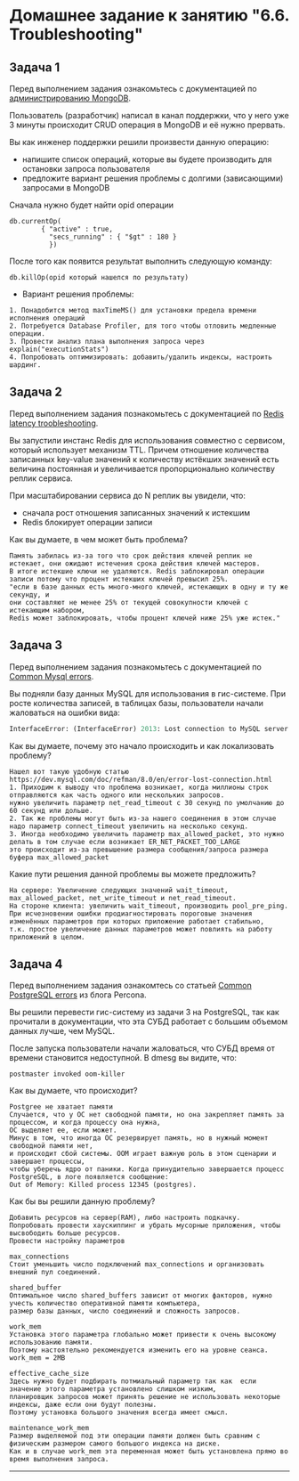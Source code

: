 # Домашнее задание к занятию "6.6. Troubleshooting"

## Задача 1

Перед выполнением задания ознакомьтесь с документацией по [администрированию MongoDB](https://docs.mongodb.com/manual/administration/).

Пользователь (разработчик) написал в канал поддержки, что у него уже 3 минуты происходит CRUD операция в MongoDB и её 
нужно прервать. 

Вы как инженер поддержки решили произвести данную операцию:
- напишите список операций, которые вы будете производить для остановки запроса пользователя
- предложите вариант решения проблемы с долгими (зависающими) запросами в MongoDB

Сначала нужно будет найти opid операции
```
db.currentOp(
        { "active" : true, 
		  "secs_running" : { "$gt" : 180 }
		  })
```
После того как появится результат выполнить следующую команду:
```
db.killOp(opid который нашелся по результату)
```

- Вариант решения проблемы:
```
1. Понадобится метод maxTimeMS() для установки предела времени исполнения операций 
2. Потребуется Database Profiler, для того чтобы отловить медленные операции.
3. Провести анализ плана выполнения запроса через explain("executionStats")
4. Попробовать оптимизировать: добавить/удалить индексы, настроить шардинг.
```
## Задача 2

Перед выполнением задания познакомьтесь с документацией по [Redis latency troobleshooting](https://redis.io/topics/latency).

Вы запустили инстанс Redis для использования совместно с сервисом, который использует механизм TTL. 
Причем отношение количества записанных key-value значений к количеству истёкших значений есть величина постоянная и
увеличивается пропорционально количеству реплик сервиса. 

При масштабировании сервиса до N реплик вы увидели, что:
- сначала рост отношения записанных значений к истекшим
- Redis блокирует операции записи

Как вы думаете, в чем может быть проблема?

```
Память забилась из-за того что срок действия ключей реплик не истекает, они ожидают истечения срока действия ключей мастеров.
В итоге истекшие ключи не удаляются. Redis заблокировал операции записи потому что процент истекших ключей превысил 25%.
"если в базе данных есть много-много ключей, истекающих в одну и ту же секунду, и 
они составляют не менее 25% от текущей совокупности ключей с истекающим набором, 
Redis может заблокировать, чтобы процент ключей ниже 25% уже истек."
```
 
## Задача 3

Перед выполнением задания познакомьтесь с документацией по [Common Mysql errors](https://dev.mysql.com/doc/refman/8.0/en/common-errors.html).

Вы подняли базу данных MySQL для использования в гис-системе. При росте количества записей, в таблицах базы,
пользователи начали жаловаться на ошибки вида:
```python
InterfaceError: (InterfaceError) 2013: Lost connection to MySQL server during query u'SELECT..... '
```


Как вы думаете, почему это начало происходить и как локализовать проблему?
```
Нашел вот такую удобную статью https://dev.mysql.com/doc/refman/8.0/en/error-lost-connection.html
1. Приходим к выводу что проблема возникает, когда миллионы строк отправляются как часть одного или нескольких запросов. 
нужно увеличить параметр net_read_timeout с 30 секунд по умолчанию до 60 секунд или дольше.
2. Так же проблемы могут быть из-за нашего соединения в этом случае надо параметр connect_timeout увеличить на несколько секунд.
3. Иногда необходимо увеличить параметр max_allowed_packet, это нужно делать в том случае если возникает ER_NET_PACKET_TOO_LARGE
это происходит из-за превышение размера сообщения/запроса размера буфера max_allowed_packet
```

Какие пути решения данной проблемы вы можете предложить?

```
На сервере: Увеличение следующих значений wait_timeout, max_allowed_packet, net_write_timeout и net_read_timeout.
На стороне клиента: увеличить wait_timeout, производить pool_pre_ping. 
При исчезновении ошибки продиагностировать пороговые значения изменённых параметров при которых приложение работает стабильно, 
т.к. простое увеличение данных параметров может повлиять на работу приложений в целом.
```

## Задача 4

Перед выполнением задания ознакомтесь со статьей [Common PostgreSQL errors](https://www.percona.com/blog/2020/06/05/10-common-postgresql-errors/) из блога Percona.

Вы решили перевести гис-систему из задачи 3 на PostgreSQL, так как прочитали в документации, что эта СУБД работает с 
большим объемом данных лучше, чем MySQL.

После запуска пользователи начали жаловаться, что СУБД время от времени становится недоступной. В dmesg вы видите, что:

`postmaster invoked oom-killer`

Как вы думаете, что происходит?

```
Postgree не хватает памяти
Случается, что у ОС нет свободной памяти, но она закрепляет память за процессом, и когда процессу она нужна, 
ОС выделяет ее, если может. 
Минус в том, что иногда ОС резервирует память, но в нужный момент свободной памяти нет,
и происходит сбой системы. OOM играет важную роль в этом сценарии и завершает процессы, 
чтобы уберечь ядро от паники. Когда принудительно завершается процесс PostgreSQL, в логе появляется сообщение:
Out of Memory: Killed process 12345 (postgres).
```
Как бы вы решили данную проблему?


```
Добавить ресурсов на сервер(RAM), либо настроить подкачку.
Попробовать провести хаускиппинг и убрать мусорные приложения, чтобы высвободить больше ресурсов.
Провести настройку параметров

max_connections
Стоит уменьшить число подключений max_connections и организовать внешний пул соединений.

shared_buffer
Оптимальное число shared_buffers зависит от многих факторов, нужно учесть количество оперативной памяти компьютера, 
размер базы данных, число соединений и сложность запросов.

work_mem 
Установка этого параметра глобально может привести к очень высокому использованию памяти. 
Поэтому настоятельно рекомендуется изменить его на уровне сеанса.
work_mem = 2MB 

effective_cache_size
Здесь нужно будет подбирать потмиальный параметр так как  если значение этого параметра установлено слишком низким, 
планировщик запросов может принять решение не использовать некоторые индексы, даже если они будут полезны. 
Поэтому установка большого значения всегда имеет смысл.

maintenance_work_mem
Размер выделяемой под эти операции памяти должен быть сравним с физическим размером самого большого индекса на диске. 
Как и в случае work_mem эта переменная может быть установлена прямо во время выполнения запроса.
```
---